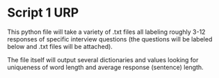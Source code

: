 # Script 1 URP

This python file will take a variety of .txt files all labeling roughly 3-12 responses of specific interview questions (the questions will be labeled below and .txt files will be attached). 

The file itself will output several dictionaries and values looking for uniqueness of word length and average response (sentence) length.


